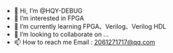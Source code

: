 - 👋 Hi, I’m @HQY-DEBUG
- 👀 I’m interested in FPGA
- 🌱 I’m currently learning FPGA、Verilog、Verilog HDL
- 💞️ I’m looking to collaborate on ...
- 📫 How to reach me Email : 2061271717@qq.com

<!---
HQY-DEBUG/HQY-DEBUG is a ✨ special ✨ repository because its `README.md` (this file) appears on your GitHub profile.
You can click the Preview link to take a look at your changes.
--->
